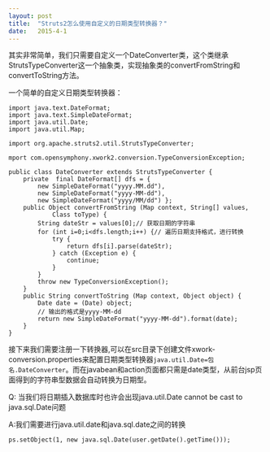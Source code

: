 ```yaml
---
layout: post
title:  "Struts2怎么使用自定义的日期类型转换器？"
date:   2015-4-1
---
```


<p class="intro"><span class="dropcap">其</span>实非常简单，我们只需要自定义一个DateConverter类，这个类继承StrutsTypeConverter这一个抽象类，实现抽象类的convertFromString和convertToString方法。</p>
一个简单的自定义日期类型转换器：

	import java.text.DateFormat;
	import java.text.SimpleDateFormat;
	import java.util.Date;
	import java.util.Map;

	import org.apache.struts2.util.StrutsTypeConverter;

	mport com.opensymphony.xwork2.conversion.TypeConversionException;

	public class DateConverter extends StrutsTypeConverter {
		private  final DateFormat[] dfs = {		
			new SimpleDateFormat("yyyy.MM.dd"),
			new SimpleDateFormat("yyyy-MM-dd"),
			new SimpleDateFormat("yyyy/MM/dd") }; 
		public Object convertFromString (Map context, String[] values, 
				Class toType) {
			String dateStr = values[0];// 获取日期的字符串
			for (int i=0;i<dfs.length;i++) {// 遍历日期支持格式，进行转换
				try {
					return dfs[i].parse(dateStr);
				} catch (Exception e) {				
					continue;
				}		
			}		
			throw new TypeConversionException();		
		}
		public String convertToString (Map context, Object object) {
			Date date = (Date) object;
			// 输出的格式是yyyy-MM-dd
			return new SimpleDateFormat("yyyy-MM-dd").format(date);
		}
	}

接下来我们需要注册一下转换器,可以在src目录下创建文件xwork-conversion.properties来配置日期类型转换器`java.util.Date=包名.DateConverter`。而在javabean和action页面都只需是date类型，从前台jsp页面得到的字符串型数据会自动转换为日期型。

Q: 当我们将日期插入数据库时也许会出现java.util.Date cannot be cast to java.sql.Date问题

A:我们需要进行java.util.date和java.sql.date之间的转换
	
`ps.setObject(1, new java.sql.Date(user.getDate().getTime()));`
